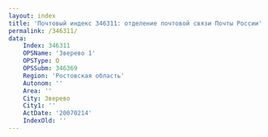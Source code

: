 ```yaml
---
layout: index
title: 'Почтовый индекс 346311: отделение почтовой связи Почты России'
permalink: /346311/
data:
    Index: 346311
    OPSName: 'Зверево 1'
    OPSType: О
    OPSSubm: 346369
    Region: 'Ростовская область'
    Autonom: ''
    Area: ''
    City: Зверево
    City1: ''
    ActDate: '20070214'
    IndexOld: ''
---
```

